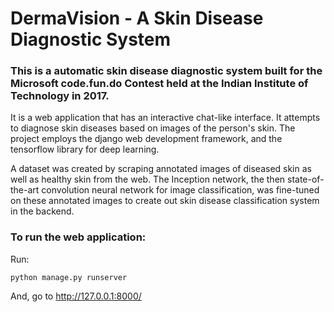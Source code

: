 # DermaVision - A Skin Disease Diagnostic System

### This is a automatic skin disease diagnostic system built for the Microsoft code.fun.do Contest held at the Indian Institute of Technology in 2017. 

It is a web application that has an interactive chat-like interface.
It attempts to diagnose skin diseases based on images of the person's skin.
The project employs the django web development framework, and the tensorflow library for deep learning. 

A dataset was created by scraping annotated images of diseased skin as well as healthy skin from the web. 
The Inception network, the then state-of-the-art convolution neural network for image classification, was fine-tuned on these annotated images to create out skin disease classification system in the backend. 


### To run the web application:
Run:
```
python manage.py runserver
```
And, go to http://127.0.0.1:8000/

